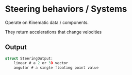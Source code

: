 # Steering behaviors / Systems
Operate on Kinematic data / components.

They return accelerations that change velocities

## Output
``` c
struct SteeringOutput:
    linear # a 2 or 3D vector
    angular # a single floating point value
```